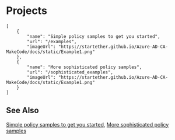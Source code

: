 # Projects

```codecard
[
    {
        "name": "Simple policy samples to get you started",
        "url": "/examples",
        "imageUrl": "https://startether.github.io/Azure-AD-CA-MakeCode/docs/static/Example1.png"
    },
    {
        "name": "More sophisticated policy samples",
        "url": "/sophisticated_examples",
        "imageUrl": "https://startether.github.io/Azure-AD-CA-MakeCode/docs/static/Example1.png"
    }
]
```

## See Also

[Simple policy samples to get you started](/examples),
[More sophisticated policy samples](/sophisticated_examples)

